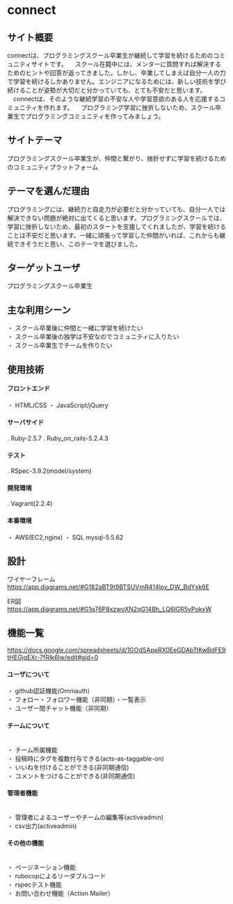 # connect

## サイト概要
connectは、プログラミングスクール卒業生が継続して学習を続けるためのコミュニティサイトです。
　スクール在籍中には、メンターに質問すれば解決するためのヒントや回答が返ってきました。しかし、卒業してしまえば自分一人の力で学習を続けるしかありません。エンジニアになるためには、新しい技術を学び続けることが姿勢が大切だと分かっていても、とても不安だと思います。
　connectは、そのような継続学習の不安な人や学習意欲のある人を応援するコミュニティを作れます。
　プログラミング学習に挫折しないため、スクール卒業生でプログラミングコミュニティを作ってみましょう。

## サイトテーマ
プログラミングスクール卒業生が、仲間と繋がり、挫折せずに学習を続けるためのコミュニティプラットフォーム

## テーマを選んだ理由
プログラミングには、継続力と自走力が必要だと分かっていても、自分一人では解決できない問題が絶対に出てくると思います。プログラミングスクールでは、学習に挫折しないため、最初のスタートを支援してくれましたが、学習を続けることは不安だと思います。一緒に頑張って学習した仲間がいれば、これからも継続できそうだと思い、このテーマを選びました。

## ターゲットユーザ
プログラミングスクール卒業生

## 主な利用シーン
・ スクール卒業後に仲間と一緒に学習を続けたい<br>
・ スクール卒業後の独学は不安なのでコミュニティに入りたい<br>
・ スクール卒業生でチームを作りたい

## 使用技術
<h4>フロントエンド</h4>
・ HTML/CSS
・ JavaScript/jQuery
<h4>サーバサイド</h4>
. Ruby-2.5.7
. Ruby_on_rails-5.2.4.3
<h4>テスト</h4>
. RSpec-3.9.2(model/system)
<h4>開発環境</h4>
. Vagrant(2.2.4)
<h4>本番環境</h4>
・ AWS(EC2,nginx)
・ SQL mysql-5.5.62

## 設計
ワイヤーフレーム
https://app.diagrams.net/#G182aBT9t9BTSUVmR414lpv_DW_BdYxk6E

ER図
https://app.diagrams.net/#G1q76P8xzwoXN2qG14Bh_LQ6IGR5vPokxW


## 機能一覧
https://docs.google.com/spreadsheets/d/1GOdSAppRX0EeGDAbTtKwBdFE9tHEGjqEXr-7fRIk6lw/edit#gid=0

<h4>ユーザについて</h4>
・ github認証機能(Omniauth)<br>
・ フォロー・フォロワー機能（非同期）・一覧表示<br>
・ ユーザー間チャット機能（非同期）<br>
<h4>チームについて</h4><br>
・ チーム所属機能<br>
・ 投稿時にタグを複数付与できる(acts-as-taggable-on)<br>
・ いいねを付けることができる(非同期通信)<br>
・ コメントをつけることができる(非同期通信)<br>
<h4>管理者機能</h4><br>
・ 管理者によるユーザーやチームの編集等(activeadmin)<br>
・ csv出力(activeadmin)<br>
<h4>その他の機能</h4><br>
・ ページネーション機能<br>
・ rubocopによるリーダブルコード<br>
・ rspecテスト機能<br>
・ お問い合わせ機能（Action Mailer）



